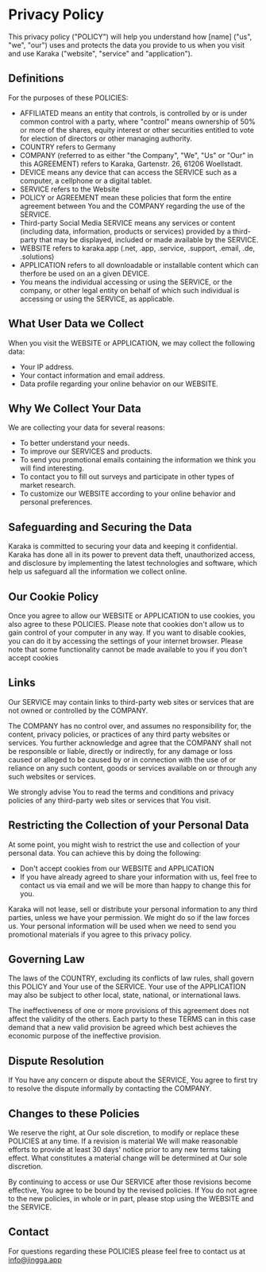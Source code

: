# Privacy Policy

This privacy policy ("POLICY") will help you understand how [name] ("us", "we", "our") uses and protects the data you provide to us when you visit and use Karaka ("website", "service" and "application").

## Definitions
For the purposes of these POLICIES:

* AFFILIATED means an entity that controls, is controlled by or is under common control with a party, where "control" means ownership of 50% or more of the shares, equity interest or other securities entitled to vote for election of directors or other managing authority.
* COUNTRY refers to Germany
* COMPANY (referred to as either "the Company", "We", "Us" or "Our" in this AGREEMENT) refers to Karaka, Gartenstr. 26, 61206 Woellstadt.
* DEVICE means any device that can access the SERVICE such as a computer, a cellphone or a digital tablet.
* SERVICE refers to the Website
* POLICY or AGREEMENT mean these policies that form the entire agreement between You and the COMPANY regarding the use of the SERVICE.
* Third-party Social Media SERVICE means any services or content (including data, information, products or services) provided by a third-party that may be displayed, included or made available by the SERVICE.
* WEBSITE refers to karaka.app (.net, .app, .service, .support, .email, .de, .solutions)
* APPLICATION refers to all downloadable or installable content which can therfore be used on an a given DEVICE.
* You means the individual accessing or using the SERVICE, or the company, or other legal entity on behalf of which such individual is accessing or using the SERVICE, as applicable.

## What User Data we Collect
When you visit the WEBSITE or APPLICATION, we may collect the following data:

* Your IP address.
* Your contact information and email address.
* Data profile regarding your online behavior on our WEBSITE.

## Why We Collect Your Data
We are collecting your data for several reasons:

* To better understand your needs.
* To improve our SERVICES and products.
* To send you promotional emails containing the information we think you will find interesting.
* To contact you to fill out surveys and participate in other types of market research.
* To customize our WEBSITE according to your online behavior and personal preferences.

## Safeguarding and Securing the Data
Karaka is committed to securing your data and keeping it confidential. Karaka has done all in its power to prevent data theft, unauthorized access, and disclosure by implementing the latest technologies and software, which help us safeguard all the information we collect online.

## Our Cookie Policy
Once you agree to allow our WEBSITE or APPLICATION to use cookies, you also agree to these POLICIES.
Please note that cookies don't allow us to gain control of your computer in any way.
If you want to disable cookies, you can do it by accessing the settings of your internet browser.
Please note that some functionality cannot be made available to you if you don't accept cookies

## Links
Our SERVICE may contain links to third-party web sites or services that are not owned or controlled by the COMPANY.

The COMPANY has no control over, and assumes no responsibility for, the content, privacy policies, or practices of any third party websites or services. You further acknowledge and agree that the COMPANY shall not be responsible or liable, directly or indirectly, for any damage or loss caused or alleged to be caused by or in connection with the use of or reliance on any such content, goods or services available on or through any such websites or services.

We strongly advise You to read the terms and conditions and privacy policies of any third-party web sites or services that You visit.

## Restricting the Collection of your Personal Data
At some point, you might wish to restrict the use and collection of your personal data. You can achieve this by doing the following:

* Don't accept cookies from our WEBSITE and APPLICATION
* If you have already agreed to share your information with us, feel free to contact us via email and we will be more than happy to change this for you.

Karaka will not lease, sell or distribute your personal information to any third parties, unless we have your permission. We might do so if the law forces us. Your personal information will be used when we need to send you promotional materials if you agree to this privacy policy.

## Governing Law
The laws of the COUNTRY, excluding its conflicts of law rules, shall govern this POLICY and Your use of the SERVICE. Your use of the APPLICATION may also be subject to other local, state, national, or international laws.

The ineffectiveness of one or more provisions of this agreement does not affect the validity of the others. Each party to these TERMS can in this case demand that a new valid provision be agreed which best achieves the economic purpose of the ineffective provision.

## Dispute Resolution
If You have any concern or dispute about the SERVICE, You agree to first try to resolve the dispute informally by contacting the COMPANY.

## Changes to these Policies
We reserve the right, at Our sole discretion, to modify or replace these POLICIES at any time. If a revision is material We will make reasonable efforts to provide at least 30 days' notice prior to any new terms taking effect. What constitutes a material change will be determined at Our sole discretion.

By continuing to access or use Our SERVICE after those revisions become effective, You agree to be bound by the revised policies. If You do not agree to the new policies, in whole or in part, please stop using the WEBSITE and the SERVICE.

## Contact
For questions regarding these POLICIES please feel free to contact us at info@jingga.app